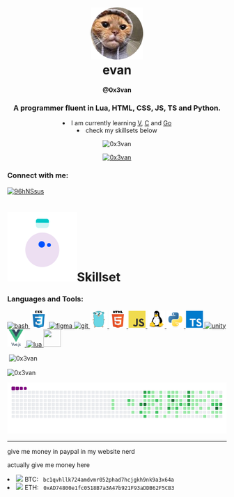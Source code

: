 


<h1 align="center"><img src="https://github.com/0x3van/0x3van/raw/main/download%20(4).png"> <br> evan </h1><h4 align="center"> @0x3van </h4>
<h3 align="center">A programmer fluent in Lua, HTML, CSS, JS, TS and Python.</h3>
<li align="center"> I am currently learning <a href="https://vlang.io">V</a>, <a href="https://www.cprogramming.com/">C</a> and <a href="https://go.dev">Go</a> 
<li align="center"> check my skillsets below </li>

<p align="center"> <img src="https://komarev.com/ghpvc/?username=0x3van&label=Profile%20views&color=0e75b6&style=flat" alt="0x3van" /> </p>

<p align="center"> <a href="https://github.com/ryo-ma/github-profile-trophy"><img src="https://github-profile-trophy.vercel.app/?username=0x3van" alt="0x3van" /></a> </p>

<h3 align="left">Connect with me:</h3>
<p align="left">
<a href="https://discord.gg/96hNSsus" target="blank"><img align="center" src="https://raw.githubusercontent.com/rahuldkjain/github-profile-readme-generator/master/src/images/icons/Social/discord.svg" alt="96hNSsus" height="30" width="40" /></a>
</p>

<h1 align="left"><img src="https://raw.githubusercontent.com/0x3van/0x3van/main/test.svg" alt="potion"/>Skillset</h1>
<h3 align="left">Languages and Tools:</h3>
<p align="left"> <a href="https://www.gnu.org/software/bash/" target="_blank" rel="noreferrer"> <img src="https://www.vectorlogo.zone/logos/gnu_bash/gnu_bash-icon.svg" alt="bash" width="40" height="40"/> </a> <a href="https://www.w3schools.com/css/" target="_blank" rel="noreferrer"> <img src="https://raw.githubusercontent.com/devicons/devicon/master/icons/css3/css3-original-wordmark.svg" alt="css3" width="40" height="40"/> </a> <a href="https://www.figma.com/" target="_blank" rel="noreferrer"> <img src="https://www.vectorlogo.zone/logos/figma/figma-icon.svg" alt="figma" width="40" height="40"/> </a> <a href="https://git-scm.com/" target="_blank" rel="noreferrer"> <img src="https://www.vectorlogo.zone/logos/git-scm/git-scm-icon.svg" alt="git" width="40" height="40"/> </a> <a href="https://golang.org" target="_blank" rel="noreferrer"> <img src="https://raw.githubusercontent.com/devicons/devicon/master/icons/go/go-original.svg" alt="go" width="40" height="40"/> </a> <a href="https://www.w3.org/html/" target="_blank" rel="noreferrer"> <img src="https://raw.githubusercontent.com/devicons/devicon/master/icons/html5/html5-original-wordmark.svg" alt="html5" width="40" height="40"/> </a> <a href="https://developer.mozilla.org/en-US/docs/Web/JavaScript" target="_blank" rel="noreferrer"> <img src="https://raw.githubusercontent.com/devicons/devicon/master/icons/javascript/javascript-original.svg" alt="javascript" width="40" height="40"/> </a> <a href="https://www.linux.org/" target="_blank" rel="noreferrer"> <img src="https://raw.githubusercontent.com/devicons/devicon/master/icons/linux/linux-original.svg" alt="linux" width="40" height="40"/> </a> <a href="https://www.python.org" target="_blank" rel="noreferrer"> <img src="https://raw.githubusercontent.com/devicons/devicon/master/icons/python/python-original.svg" alt="python" width="40" height="40"/> </a> <a href="https://www.typescriptlang.org/" target="_blank" rel="noreferrer"> <img src="https://raw.githubusercontent.com/devicons/devicon/master/icons/typescript/typescript-original.svg" alt="typescript" width="40" height="40"/> </a> <a href="https://unity.com/" target="_blank" rel="noreferrer"> <img src="https://www.vectorlogo.zone/logos/unity3d/unity3d-icon.svg" alt="unity" width="40" height="40"/> </a> <a href="https://vuejs.org/" target="_blank" rel="noreferrer"> <img src="https://raw.githubusercontent.com/devicons/devicon/master/icons/vuejs/vuejs-original-wordmark.svg" alt="vuejs" width="40" height="40"/> <a href="https://lua.org"> <img src="https://upload.wikimedia.org/wikipedia/commons/thumb/c/cf/Lua-Logo.svg/1200px-Lua-Logo.svg.png" alt="lua" width=40 height=40/> </a> <a href="https:///vlang.io"><img src="https://raw.githubusercontent.com/vlang/v-logo/master/dist/v-logo.svg?sanitize=true" height=40 width="40"></a></p>

<p>&nbsp;<img align="center" src="https://github-readme-stats.vercel.app/api?username=0x3van&show_icons=true&theme=default&locale=en" alt="0x3van" /></p>

<p><img align="center" src="https://github-readme-streak-stats.herokuapp.com/?user=0x3van&" alt="0x3van" /></p>

![snake gif](https://github.com/0x3van/0x3van/blob/output/github-contribution-grid-snake.gif)
<hr>

give me money in paypal in my website nerd

actually give me money here 
<li> <img src="https://icons.iconarchive.com/icons/cjdowner/cryptocurrency-flat/1024/Bitcoin-BTC-icon.png" length="19" width="19"> BTC: <code> bc1qvhllk724amdvmr052phad7hcjgkh9nk9a3x64a </code>  </li>
<li> <img src="https://upload.wikimedia.org/wikipedia/commons/thumb/6/6f/Ethereum-icon-purple.svg/480px-Ethereum-icon-purple.svg.png" length="19" width="19"> ETH: <code> 0xAD74800e1fc0518B7a3A47b921F93aDDB62F5CB3 </code> </li>
